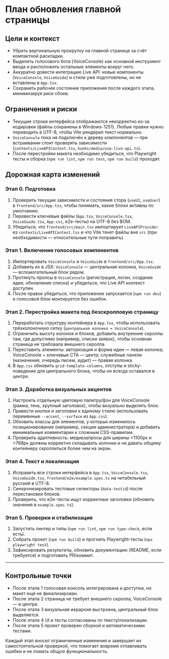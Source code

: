 # План обновления главной страницы

## Цели и контекст
- Убрать вертикальную прокрутку на главной странице за счёт компактной раскладки.
- Выделить голосового бота (VoiceConsole) как основной инструмент ввода и расположить остальные элементы вокруг него.
- Аккуратно довести интеграцию Live API: новые компоненты (`VoiceConsole`, `VoiceGuide`) и стили уже подготовлены, но не вставлены в `App.tsx`.
- Сохранить рабочее состояние приложения после каждого этапа, минимизируя риск сбоев.

## Ограничения и риски
- Текущие строки интерфейса отображаются некорректно из-за кодировки (файлы сохранены в Windows-1251). Любые правки нужно переводить в UTF-8, чтобы Vite рендерил текст нормально.
- `VoiceConsole` пока не подключён к дереву компонентов — при встраивании стоит проверять зависимости (`contexts/LiveAPIContext.tsx`, `hooks/media/use-live-api.ts`).
- После перестройки макета необходимо убедиться, что Playwright тесты и сборка (`npm run lint`, `npm run test`, `npm run build`) проходят.

## Дорожная карта изменений

### Этап 0. Подготовка
1. Проверить текущие зависимости и состояния стора (`useUI`, `useUser`) в `frontend/src/App.tsx`, чтобы понимать, какие блоки активны по умолчанию.
2. Перевести ключевые файлы (`App.tsx`, `VoiceConsole.tsx`, `VoiceGuide.tsx`, `App.css`, e2e-тесты) на UTF-8 без BOM.
3. Убедиться, что `frontend/src/main.tsx` импортирует `LiveAPIProvider` из `contexts/LiveAPIContext.tsx` и что Vite тянет файлы вне `src` (при необходимости — относительные пути поправить).

### Этап 1. Включение голосовых компонентов
1. Импортировать `VoiceConsole` и `VoiceGuide` в `frontend/src/App.tsx`.
2. Добавить их в JSX: `VoiceConsole` — центральная колонка, `VoiceGuide` — вспомогательный блок рядом.
3. Протянуть пропсы в `VoiceConsole` (регистрация, логин, создание идеи, обновление списка) и убедиться, что Live API контекст доступен.
4. После правок убедиться, что приложение запускается (`npm run dev`) и голосовой блок монтируется без ошибок.

### Этап 2. Перестройка макета под безскролловую страницу
1. Переработать структуру контейнера в `App.tsx`, чтобы использовать трёхколоночную сетку (`центральная колонка = VoiceConsole`).
2. Ограничить высоту колонок и блоков, добавить внутренние скроллы там, где допустимо (например, списки заявок), чтобы основная страница не требовала внешнего скролла.
3. Переставить элементы: авторизация и форма идеи — левая колонка; VoiceConsole + ключевые CTA — центр; служебные панели (назначения, очередь писем, аудит) — правая колонка.
4. В `App.css` обновить `grid-template-columns`, отступы и sticky-поведение для центрального блока, чтобы он всегда оставался в центре.

### Этап 3. Доработка визуальных акцентов
1. Настроить отдельную цветовую палитру/фон для VoiceConsole (рамка, тень, крупный заголовок), чтобы визуально выделить блок.
2. Привести кнопки и заголовки к единому стилю (использовать переменные `--accent`, `--surface` из `App.css`).
3. Обновить классы для элементов, у которых изменилось позиционирование (например, секции администратора) и добавить минимальные комментарии к сложным CSS-правилам.
4. Проверить адаптивность: медиазапросы для ширины <1100px и <768px должны корректно складывать колонки и не давать общему контейнеру скроллиться более чем на экран.

### Этап 4. Текст и локализация
1. Исправить все строки интерфейса в `App.tsx`, `VoiceConsole.tsx`, `VoiceGuide.tsx`, `frontend/e2e/example.spec.ts` на читабельный русский в UTF-8.
2. Синхронизировать тестовые селекторы (`data-testid`) после перестановки блоков.
3. Проверить, что e2e-тесты ищут корректные заголовки (обновить значения в `example.spec.ts`).

### Этап 5. Проверки и стабилизация
1. Запустить линтер и типы (`npm run lint`, `npm run type-check`, если есть).
2. Собрать проект (`npm run build`) и прогнать Playwright-тесты (`npx playwright test`).
3. Зафиксировать результаты, обновить документацию (README, если требуется) и подготовить PR/коммит.

---

## Контрольные точки
- После этапа 1 голосовая консоль интегрирована и доступна, но макет ещё не финализирован.
- После этапа 2 страница не требует внешнего скролла, VoiceConsole — в центре.
- После этапа 3 визуальная иерархия выстроена, центральный блок выделяется.
- После этапа 4 UI и тесты согласованы по тексту/локализации.
- После этапа 5 проект проверен сборкой и автоматическими тестами.

Каждый этап вносит ограниченные изменения и завершает их самостоятельной проверкой, что помогает вовремя отлавливать ошибки и не ломать общую функциональность.
